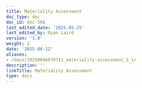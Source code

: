 ```yaml
---
title: Materiality Assessment
doc_type: doc
doc_id: doc-598
last_edited_date: '2025-05-25'
last_edited_by: Ryan Laird
version: '1.0'
weight: 2
date: '2025-06-12'
aliases:
- /docs/20250606070711_materiality-assessment_1_1/
description: ''
linkTitle: Materiality Assessment
type: docs
---
```


